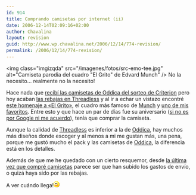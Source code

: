 ```yaml
---
id: 914
title: Comprando camisetas por internet (ii)
date: 2006-12-14T02:09:16+02:00
author: Chavalina
layout: revision
guid: http://www.wp.chavalina.net/2006/12/14/774-revision/
permalink: /2006/12/14/774-revision/
---
```

<img class="imgizqda" src="/imagenes/fotos/src-emo-tee.jpg" alt="Camiseta parodia del cuadro "El Grito" de Edvard Munch" /> No la necesito… realmente no la necesito!

Hace nada que [recibí las camisetas de Oddica del sorteo de Criterion](http://chavalina.net/comentar.php?idpost=765) pero hoy acaban <a href="http://threadless.com/?from=chavalina" target="_blank">las rebajas en Threadless</a> y al ir a echar un vistazo encontré [este homenaje a «El Grito»](http://www.threadless.com/product/682/The_Scr_Emo?from=chavalina), el cuadro más famoso de [Munch](http://es.wikipedia.org/wiki/Edvard_Munch) y <a href="http://chavalina.net/comentar.php?idpost=199" target="_blank">uno de mis favoritos</a>. Entre esto y que hace un par de días fue su aniversario ([si no es por Google ni me acuerdo](http://www.google.es/logos/edvard_munch.gif)), tenía que comprar la camiseta. 

Aunque la calidad de [Threadless](http://threadless.com/?from=chavalina) es inferior a la de [Oddica](http://oddica.com/), hay muchos más dise&ntilde;os donde escoger y al menos a mi me gustan más, una pena, porque me gustó mucho el pack y las camisetas de [Oddica](http://oddica.com/), la diferencia está en los detalles.

Además de que me he quedado con un cierto resquemor, desde [la &uacute;ltima vez que compré camisetas](http://chavalina.net/comentar.php?idpost=665) parece ser que han subido los gastos de envío, o quizá haya sido por las rebajas.

A ver cuándo llega!![emo](/imagenes/emoticonos/sonrisa.gif)